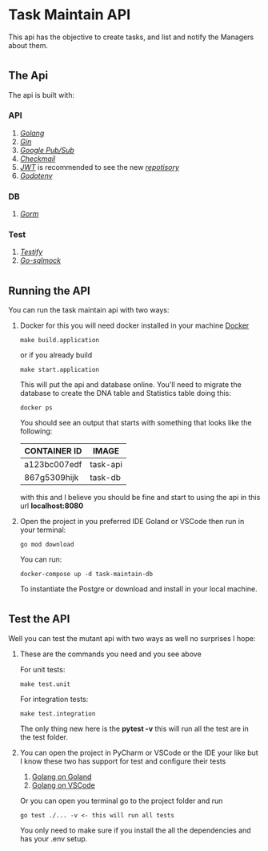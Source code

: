# Task Maintain API
This api has the objective to create tasks, and list and notify the Managers about them.

#
## The Api
The api is built with: 

### API
1.  [*Golang*](https://go.dev/)
1.  [*Gin*](https://github.com/gin-gonic/gin)
1.  [*Google Pub/Sub*](https://cloud.google.com/pubsub/docs/overview)
1.  [*Checkmail*](https://github.com/badoux/checkmail)
1.  [*JWT*](https://github.com/dgrijalva/jwt-go) is recommended to see the new [*repotisory*](https://github.com/golang-jwt/jwt)
1.  [*Godotenv*](https://github.com/joho/godotenv)

### DB
1.  [*Gorm*](https://gorm.io/index.html)

### Test
1.  [*Testify*](https://github.com/stretchr/testify)
1.  [*Go-sqlmock*](https://github.com/DATA-DOG/go-sqlmock)


#

## Running the API
You can run the task maintain api with two ways:

1.  Docker for this you will need docker installed in your machine [Docker](https://www.docker.com/)

        make build.application
    
    or if you already build

        make start.application

    This will put the api and database online.
    You'll need to migrate the database to create the DNA table and Statistics table doing this:


        docker ps

    You should see an output that starts with something that looks like the following:
    
    CONTAINER ID | IMAGE
    ------------ | -----
    a123bc007edf | task-api
    867g5309hijk | task-db


    with this and I believe you should be fine and start to using the api in this url **localhost:8080**

1.  Open the project in you preferred IDE Goland or VSCode then run in your terminal:
    
        go mod download

    You can run:
        
        docker-compose up -d task-maintain-db

    To instantiate the Postgre or download and install in your local machine.

#

## Test the API
Well you can test the mutant api with two ways as well no surprises I hope:

1.  These are the commands you need and you see above
    
    For unit tests:

        make test.unit
    
    For integration tests:
        
        make test.integration
    
    The only thing new here is the **pytest -v** this will run all the test are in the test folder.

1.  You can open the project in PyCharm or VSCode or the IDE your like but I know these two has support for test and configure their tests
    1. [Golang on Goland](https://www.jetbrains.com/go/)
    1. [Golang on VSCode](https://code.visualstudio.com/docs/languages/go)

    Or you can open you terminal go to the project folder and run

        go test ./... -v <- this will run all tests

    You only need to make sure if you install the all the dependencies and has your .env setup.
